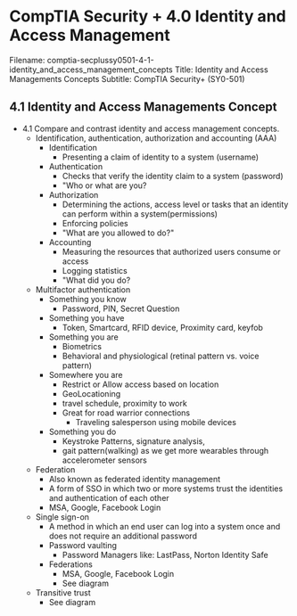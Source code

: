 CompTIA Security + 4.0 Identity and Access Management
============================================================

Filename: comptia-secplussy0501-4-1-identity_and_access_management_concepts
Title: Identity and Access Managements Concepts
Subtitle: CompTIA Security+ \(SY0-501\)

4.1 Identity and Access Managements Concept
------------------------------------------------------------
* 4.1 Compare and contrast identity and access management concepts.
	+ Identification, authentication, authorization and accounting (AAA)
		- Identification
			* Presenting a claim of identity to a system \(username\)
		- Authentication
			* Checks that verify the identity claim to a system \(password\)
			*  "Who or what are you?
		- Authorization
			* Determining the actions, access level or tasks that an identity can perform within a system\(permissions\)
			* Enforcing policies
			* "What are you allowed to do?"
		- Accounting
			* Measuring the resources that authorized users consume or access
			* Logging statistics
			* "What did you do?
	+ Multifactor authentication
		- Something you know
			* Password, PIN, Secret Question
		- Something you have
			* Token, Smartcard, RFID device, Proximity card, keyfob
		- Something you are
			* Biometrics
			* Behavioral and physiological \(retinal pattern vs. voice pattern)
		- Somewhere you are
			* Restrict or Allow access based on location
			* GeoLocationing
			* travel schedule, proximity to work
			* Great for road warrior connections
				+ Traveling salesperson using mobile devices
		- Something you do
			* Keystroke Patterns, signature analysis, 
			* gait pattern\(walking\) as we get more wearables through accelerometer sensors
	+ Federation
		- Also known as federated identity management
		- A form of SSO in which two or more systems trust the identities and authentication of each other
		- MSA, Google, Facebook Login
	+ Single sign-on
		- A method in which an end user can log into a system once and does not require an additional password
		- Password vaulting
			* Password Managers like: LastPass, Norton Identity Safe
		- Federations
			* MSA, Google, Facebook Login
			* See diagram
	+ Transitive trust
		- See diagram